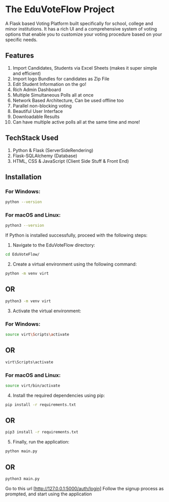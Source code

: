 # The EduVoteFlow Project

A Flask based Voting Platform built specifically for school, college and minor institutions. It has a rich UI and a comprehensive system of voting options that enable you to customize your voting procedure based on your specific needs.

## Features

1. Import Candidates, Students via Excel Sheets (makes it super simple and efficient)
2. Import logo Bundles for candidates as Zip File
3. Edit Student Information on the go!
4. Rich Admin Dashboard
5. Multiple Simultaneous Polls all at once
6. Network Based Architecture, Can be used offline too
7. Parallel non-blocking voting
8. Beautiful User Interface
9. Downloadable Results
10. Can have multiple active polls all at the same time
    and more!

## TechStack Used

1. Python & Flask (ServerSideRendering)
2. Flask-SQLAlchemy (Database)
3. HTML, CSS & JavaScript (Client Side Stuff & Front End)

## Installation

### For Windows:

```bash
python --version
```

### For macOS and Linux:

```bash
python3 --version
```

If Python is installed successfully, proceed with the following steps:

1. Navigate to the EduVoteFlow directory:

```bash
cd EduVoteFlow/
```

2. Create a virtual environment using the following command:

```bash
python -m venv virt
```

## OR

```bash
python3 -m venv virt
```

3. Activate the virtual environment:

### For Windows:

```bash
source virt\Scripts\activate
```

## OR

```bash
virt\Scripts\activate
```

### For macOS and Linux:

```bash
source virt/bin/activate
```

4. Install the required dependencies using pip:

```bash
pip install -r requirements.txt
```

## OR

```bash
pip3 install -r requirements.txt
```

5. Finally, run the application:

```bash
python main.py
```

## OR

```bash
python3 main.py
```

Go to this url
[http://127.0.0.1:5000/auth/login]
Follow the signup process as prompted, and start using the application
